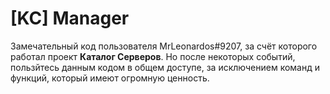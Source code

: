 # [KC] Manager
Замечательный код пользователя MrLeonardos#9207, за счёт которого работал проект **Каталог Серверов**.
Но после некоторых событий, пользйтесь данным кодом в общем доступе, за исключением команд и функций, который имеют огромную ценность. 
